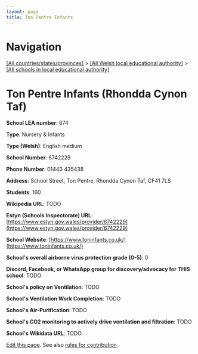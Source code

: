 ```yaml
---
layout: page
title: Ton Pentre Infants
---
```

# Navigation

[[All countries/states/provinces]](../../..) > [[All Welsh local educational authority]](../..) > [[All schools in local educational authority]](..)

# Ton Pentre Infants (Rhondda Cynon Taf)

**School LEA number**: 674

**Type**: Nursery & Infants

**Type (Welsh)**: English medium

**School Number**: 6742229

**Phone Number**: 01443 435438

**Address**: School Street, Ton Pentre, Rhondda Cynon Taf, CF41 7LS

**Students**: 160

**Wikipedia URL**: TODO

**Estyn (Schools Inspectorate) URL**: [https://www.estyn.gov.wales/provider/6742229](https://www.estyn.gov.wales/provider/6742229)

**School Website**: [https://www.toninfants.co.uk/](https://www.toninfants.co.uk/)

**School's overall airborne virus protection grade (0-5)**: 0

**Discord, Facebook, or WhatsApp group for discovery/advocacy for THIS school**: TODO

**School's policy on Ventilation**: TODO

**School's Ventilation Work Completion**: TODO

**School's Air-Purification**: TODO

**School's CO2 monitoring to actively drive ventilation and filtration**: TODO

**School's Wikidata URL**: TODO




[Edit this page](https://github.com/ventilate-schools/Wales/edit/prif/./Rhondda_Cynon_Taf/Ton_Pentre_Infants.md). See also [rules for contribution](../../../contribution-rules/)